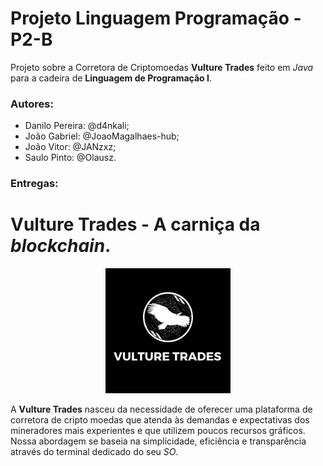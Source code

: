 # Projeto Linguagem Programação - P2-B

Projeto sobre a Corretora de Criptomoedas **Vulture Trades** feito em *Java* para a cadeira de **Linguagem de Programação I**.

### Autores: 

- Danilo Pereira: @d4nkali;
- João Gabriel: @JoaoMagalhaes-hub;
- João Vitor: @JANzxz;
- Saulo Pinto: @Olausz.

### Entregas:



#

# Vulture Trades - A carniça da *blockchain*.

<div id="area_logo" style="text-align: center">

  <img id="logo" alt="Logo Vulture Trades" src="./img/logo.jpeg" style="max-width:200px; max-height:200px; width:auto;height:auto">

</div>

A **Vulture Trades** nasceu da necessidade de oferecer uma plataforma de corretora de cripto moedas que atenda às demandas e expectativas dos mineradores mais experientes e que utilizem poucos recursos gráficos. Nossa abordagem se baseia na simplicidade, eficiência e transparência através do terminal dedicado do seu *SO*.
